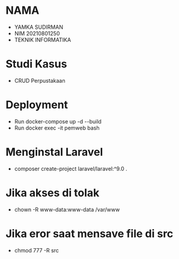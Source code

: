 # NAMA
- YAMKA SUDIRMAN
- NIM 20210801250
- TEKNIK INFORMATIKA

# Studi Kasus
- CRUD Perpustakaan

# Deployment
- Run docker-compose up -d --build
- Run docker exec -it pemweb bash

# Menginstal Laravel 
- composer create-project laravel/laravel:^9.0 .

# Jika akses di tolak
- chown -R www-data:www-data /var/www

# Jika eror saat mensave file di src
- chmod 777 -R src

